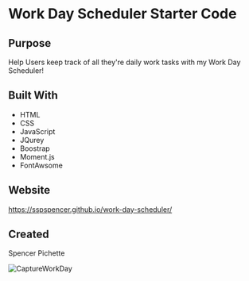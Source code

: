 # Work Day Scheduler Starter Code

## Purpose

 Help Users keep track of all they're daily work tasks with my Work Day Scheduler!

## Built With

- HTML
- CSS
- JavaScript
- JQurey
- Boostrap
- Moment.js
- FontAwsome

## Website

https://sspspencer.github.io/work-day-scheduler/

## Created

Spencer Pichette 


![CaptureWorkDay](https://user-images.githubusercontent.com/92232513/176916310-ed3e6f43-4d7e-47de-a553-bc5b05bc068d.PNG)
